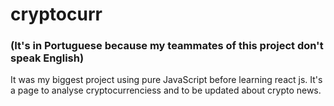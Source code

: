 # cryptocurr

### (It's in Portuguese because my teammates of this project don't speak English) 

It was my biggest project using pure JavaScript before learning react js. It's a page to analyse cryptocurrenciess and to be updated about crypto news.


